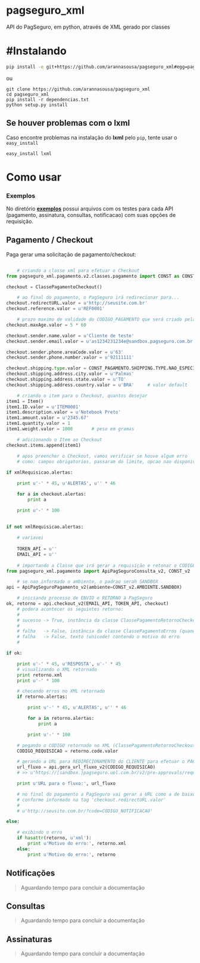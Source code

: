 pagseguro_xml
==========================

API do PagSeguro, em python, através de XML gerado por classes 

#Instalando
==========================

```bash
pip install -e git+https://github.com/arannasousa/pagseguro_xml#egg=pagseguro_xml
```

ou

```
git clone https://github.com/arannasousa/pagseguro_xml
cd pagseguro_xml
pip install -r dependencias.txt
python setup.py install
```

## Se houver problemas com o lxml

Caso encontre problemas na instalação do **lxml** pelo `pip`, tente usar o `easy_install`

```
easy_install lxml
```

Como usar
==========================

### Exemplos

No diretório [**exemplos**](https://github.com/arannasousa/pagseguro_xml/tree/master/exemplos) possui arquivos com os testes para cada API (pagamento, assinatura, consultas, notificacao) com suas opções de requisição.

## Pagamento / Checkout

Paga gerar uma solicitação de pagamento/checkout:

```python 

    # criando a classe xml para efetuar o Checkout 
from pagseguro_xml.pagamento.v2.classes.pagamento import CONST as CONST_PAGAMENTO, ClassePagamentoCheckout, Item

checkout = ClassePagamentoCheckout()

    # ao final do pagamento, o PagSeguro irá redirecionar para...
checkout.redirectURL.valor = u'http://seusite.com.br'
checkout.reference.valor = u'REF0001'

    # prazo maximo de validade do CODIGO_PAGAMENTO que será criado pela PagSeguro (5 minutos)
checkout.maxAge.valor = 5 * 60

checkout.sender.name.valor = u'Cliente de teste'
checkout.sender.email.valor = u'as1234231234e@sandbox.pagseguro.com.br'

checkout.sender.phone.areaCode.valor = u'63'
checkout.sender.phone.number.valor = u'92111111'

checkout.shipping.type.valor = CONST_PAGAMENTO.SHIPPING.TYPE.NAO_ESPECIFICADO
checkout.shipping.address.city.valor = u'Palmas'
checkout.shipping.address.state.valor = u'TO'
checkout.shipping.address.country.valor = u'BRA'     # valor default

    # criando o item para o Checkout, quantos desejar    
item1 = Item()
item1.ID.valor = u'ITEM0001'
item1.description.valor = u'Notebook Preto'
item1.amount.valor = u'2345.67'
item1.quantity.valor = 1
item1.weight.valor = 1000       # peso em gramas

    # adicionando o Item ao Checkout
checkout.items.append(item1)

    # apos preencher o Checkout, vamos verificar se houve algum erro 
    # como: campos obrigatorios, passaram do limite, opcao nao disponivel, valores incorretos
    
if xmlRequisicao.alertas:

    print u'-' * 45, u'ALERTAS', u'' * 46

    for a in checkout.alertas:
        print a

    print u'-' * 100
    
    
if not xmlRequisicao.alertas:

    # variavei
    
    TOKEN_API = u''
    EMAIL_API = u''
    
    # importando a Classe que irá gerar a requisição e retonar o CODIGO para a url de pagamento (se tudo ok)
from pagseguro_xml.pagamento import ApiPagSeguroConsulta_v2, CONST_v2

    # se nao informado o ambiente, o padrao serah SANDBOX
api = ApiPagSeguroPagamento_v2(ambiente=CONST_v2.AMBIENTE.SANDBOX)

    # iniciando processo de ENVIO e RETORNO à PagSeguro
ok, retorno = api.checkout_v2(EMAIL_API, TOKEN_API, checkout)
    # podera acontecer os seguintes retorno:
    #   
    # sucesso -> True, instância da classe ClassePagamentoRetornoCheckout
    #
    # falha   -> False, instância da classe ClassePagamentoErros (quando o status da requisicao for 400)
    # falha   -> False, texto (unicode) contendo o motivo do erro
    #

if ok:

    print u'-' * 45, u'RESPOSTA', u'-' * 45
    # visualizando o XML retornado
    print retorno.xml
    print u'-' * 100

    # checando erros no XML retornado
    if retorno.alertas:

        print u'-' * 45, u'ALERTAS', u'' * 46

        for a in retorno.alertas:
            print a

        print u'-' * 100

    # pegando o CODIGO retornado no XML (ClassePagamentoRetornoCheckout)
    CODIGO_REQUISICAO = retorno.code.valor

    # gerando a URL para REDIRECIONAMENTO do CLIENTE para efetuar o PAGAMENTO na PagSeguro
    url_fluxo = api.gera_url_fluxo_v2(CODIGO_REQUISICAO)    
    # >> u'https://[sandbox.]pagseguro.uol.com.br/v2/pre-approvals/request.html?code=CODIGO_REQUISICAO'

    print u'URL para o fluxo:', url_fluxo

    # no final do pagamento a PagSeguro vai gerar a URL como a de baixo, 
    # conforme informado na tag 'checkout.redirectURL.valor'
    # 
    # u'http://seusite.com.br/?code=CODIGO_NOTIFICACAO'

else:

    # exibindo o erro 
    if hasattr(retorno, u'xml'):
        print u'Motivo do erro:', retorno.xml
    else:
        print u'Motivo do erro:', retorno

```


## Notificações

> Aguardando tempo para concluir a documentação


## Consultas

> Aguardando tempo para concluir a documentação


## Assinaturas

> Aguardando tempo para concluir a documentação

